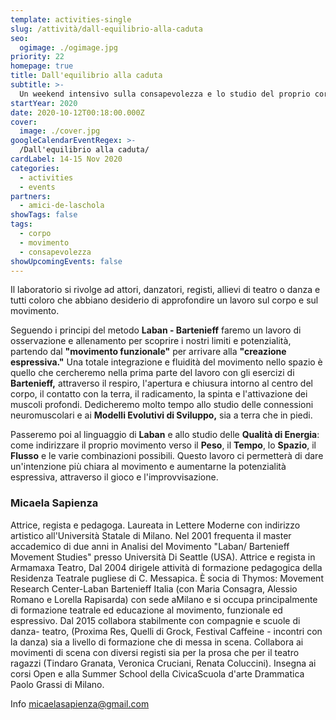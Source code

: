 ```yaml
---
template: activities-single
slug: /attività/dall-equilibrio-alla-caduta
seo:
  ogimage: ./ogimage.jpg
priority: 22
homepage: true
title: Dall'equilibrio alla caduta
subtitle: >-
  Un weekend intensivo sulla consapevolezza e lo studio del proprio corpo attraverso il movimento
startYear: 2020
date: 2020-10-12T00:18:00.000Z
cover:
  image: ./cover.jpg
googleCalendarEventRegex: >-
  /Dall'equilibrio alla caduta/
cardLabel: 14-15 Nov 2020
categories:
  - activities
  - events
partners:
  - amici-de-laschola
showTags: false
tags:
  - corpo
  - movimento
  - consapevolezza
showUpcomingEvents: false
---
```


<Row top={6} bottom={3} alignItems="center">
<Col md={6}>
<EntryInfo variant="frequency" label="Quando" value="Sabato 14 e domenica 15 novembre"/>
<EntryInfo variant="upcoming" label="Orario" value="Sabato dalle 15.00 alle 19.00 e Domenica dalle 15.00 alle 19.00"/>
<EntryInfo variant="location" label="Dove" value="[Via Maroni 13, Casciago 21020, VA](https://g.page/laschola?share)"/>
<EntryInfo variant="price" value="80 €"/>
<EntryInfo variant="teacher" value="[Micaela Sapienza](#micaela-sapienza) - Certified Laban Movement Analyst"/>
</Col>
<Col md={6}>
<Alert bottom={3} color="green">

Il laboratorio si rivolge ad attori, danzatori, registi, allievi di teatro o danza e tutti coloro che abbiano desiderio di approfondire un lavoro sul corpo e sul movimento.

</Alert>
</Col>
</Row>

<Row top={6} bottom={3}>
<Col initial columned>

Seguendo i principi del metodo **Laban - Bartenieff** faremo un lavoro di osservazione e allenamento per scoprire i nostri limiti e potenzialità, partendo dal **"movimento funzionale"** per arrivare alla **"creazione espressiva."** Una totale integrazione e fluidità del movimento nello spazio è quello che cercheremo nella prima parte del lavoro con gli esercizi di **Bartenieff,** attraverso il respiro, l'apertura e chiusura intorno al centro del corpo, il contatto con la terra, il radicamento, la spinta e l'attivazione dei muscoli profondi. Dedicheremo molto tempo allo studio delle connessioni neuromuscolari e ai **Modelli Evolutivi di Sviluppo,** sia a terra che in piedi.

Passeremo poi al linguaggio di **Laban** e allo studio delle **Qualità di Energia**: come indirizzare il proprio movimento verso il **Peso**, il **Tempo**, lo **Spazio**, il **Flusso** e le varie combinazioni possibili. Questo lavoro ci permetterà di dare un'intenzione più chiara al movimento e aumentarne la potenzialità espressiva, attraverso il gioco e l'improvvisazione.

### Micaela Sapienza

Attrice, regista e pedagoga. Laureata in Lettere Moderne con indirizzo artistico all'Università Statale di Milano. Nel 2001 frequenta il master accademico di due anni in Analisi del Movimento "Laban/ Bartenieff Movement Studies" presso Università Di Seattle (USA). Attrice e regista in Armamaxa Teatro, Dal 2004 dirigele attività di formazione pedagogica della Residenza Teatrale pugliese di C. Messapica. È socia di Thymos: Movement Research Center-Laban Bartenieff Italia (con Maria Consagra, Alessio Romano e Lorella Rapisarda) con sede aMilano e si occupa principalmente di formazione teatrale ed educazione al movimento, funzionale ed espressivo. Dal 2015 collabora stabilmente con compagnie e scuole di danza- teatro, (Proxima Res, Quelli di Grock, Festival Caffeine - incontri con la danza) sia a livello di formazione che di messa in scena. Collabora ai movimenti di scena con diversi registi sia per la prosa che per il teatro ragazzi (Tindaro Granata, Veronica Cruciani, Renata Coluccini). Insegna ai corsi Open e alla Summer School della CivicaScuola d'arte Drammatica Paolo Grassi di Milano.

</Col>
</Row>

<ButtonLink href="mailto:micaelasapienza@gmail.com">Info micaelasapienza@gmail.com</ButtonLink>

